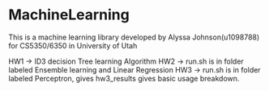 # MachineLearning
This is a machine learning library developed by Alyssa Johnson(u1098788) for
CS5350/6350 in University of Utah

HW1 -> ID3 decision Tree learning Algorithm
HW2 -> run.sh is in folder labeled Ensemble learning and Linear Regression
HW3 -> run.sh is in folder labeled Perceptron, gives hw3_results gives basic usage breakdown. 
